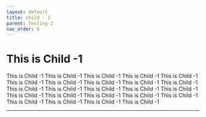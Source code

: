 ```yaml
---
layout: default
title: child - 1
parent: Testing-2
nav_order: 9
---
```


# This is Child -1 

This is Child -1 This is Child -1 This is Child -1 This is Child -1 This is Child -1 This is Child -1 This is Child -1 This is Child -1 This is Child -1 This is Child -1 This is Child -1 This is Child -1 This is Child -1 This is Child -1 This is Child -1 This is Child -1 This is Child -1 This is Child -1 This is Child -1 This is Child -1 This is Child -1 This is Child -1 This is Child -1 This is Child -1 

---